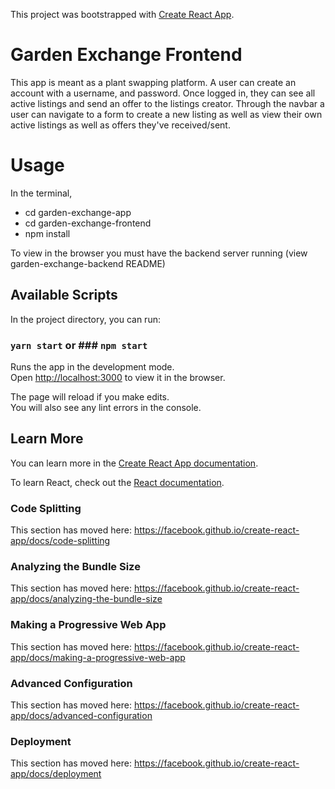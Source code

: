This project was bootstrapped with [Create React App](https://github.com/facebook/create-react-app).

# Garden Exchange Frontend
This app is meant as a plant swapping platform. A user can create an account with a username, and password. Once logged in, 
they can see all active listings and send an offer to the listings creator. Through the navbar a user can navigate to a form to create a new listing as well as view their own active listings as well as offers they've received/sent.
 
# Usage
In the terminal,
* cd garden-exchange-app
* cd garden-exchange-frontend
* npm install

To view in the browser you must have the backend server running (view garden-exchange-backend README)

## Available Scripts

In the project directory, you can run:

### `yarn start` or ### `npm start`

Runs the app in the development mode.<br />
Open [http://localhost:3000](http://localhost:3000) to view it in the browser.

The page will reload if you make edits.<br />
You will also see any lint errors in the console.

## Learn More

You can learn more in the [Create React App documentation](https://facebook.github.io/create-react-app/docs/getting-started).

To learn React, check out the [React documentation](https://reactjs.org/).

### Code Splitting

This section has moved here: https://facebook.github.io/create-react-app/docs/code-splitting

### Analyzing the Bundle Size

This section has moved here: https://facebook.github.io/create-react-app/docs/analyzing-the-bundle-size

### Making a Progressive Web App

This section has moved here: https://facebook.github.io/create-react-app/docs/making-a-progressive-web-app

### Advanced Configuration

This section has moved here: https://facebook.github.io/create-react-app/docs/advanced-configuration

### Deployment

This section has moved here: https://facebook.github.io/create-react-app/docs/deployment